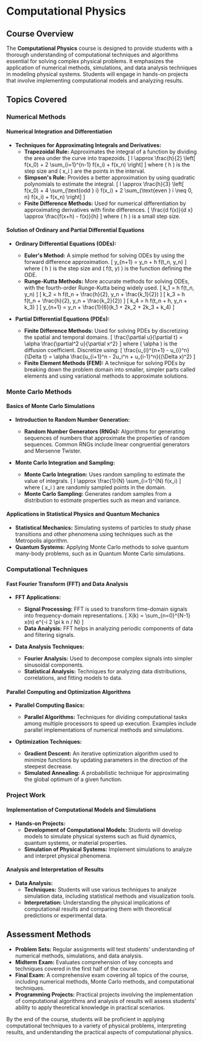 # Computational Physics

## Course Overview

The **Computational Physics** course is designed to provide students with a thorough understanding of computational techniques and algorithms essential for solving complex physical problems. It emphasizes the application of numerical methods, simulations, and data analysis techniques in modeling physical systems. Students will engage in hands-on projects that involve implementing computational models and analyzing results.

## Topics Covered

### Numerical Methods

#### **Numerical Integration and Differentiation**

- **Techniques for Approximating Integrals and Derivatives:**
  - **Trapezoidal Rule:** Approximates the integral of a function by dividing the area under the curve into trapezoids.
    \[
    I \approx \frac{h}{2} \left[ f(x_0) + 2 \sum_{i=1}^{n-1} f(x_i) + f(x_n) \right]
    \]
    where \( h \) is the step size and \( x_i \) are the points in the interval.
  - **Simpson's Rule:** Provides a better approximation by using quadratic polynomials to estimate the integral.
    \[
    I \approx \frac{h}{3} \left[ f(x_0) + 4 \sum_{\text{odd } i} f(x_i) + 2 \sum_{\text{even } i \neq 0, n} f(x_i) + f(x_n) \right]
    \]
  - **Finite Difference Methods:** Used for numerical differentiation by approximating derivatives with finite differences.
    \[
    \frac{d f(x)}{d x} \approx \frac{f(x+h) - f(x)}{h}
    \]
    where \( h \) is a small step size.

#### **Solution of Ordinary and Partial Differential Equations**

- **Ordinary Differential Equations (ODEs):**
  - **Euler's Method:** A simple method for solving ODEs by using the forward difference approximation.
    \[
    y_{n+1} = y_n + h f(t_n, y_n)
    \]
    where \( h \) is the step size and \( f(t, y) \) is the function defining the ODE.
  - **Runge-Kutta Methods:** More accurate methods for solving ODEs, with the fourth-order Runge-Kutta being widely used.
    \[
    k_1 = h f(t_n, y_n)
    \]
    \[
    k_2 = h f(t_n + \frac{h}{2}, y_n + \frac{k_1}{2})
    \]
    \[
    k_3 = h f(t_n + \frac{h}{2}, y_n + \frac{k_2}{2})
    \]
    \[
    k_4 = h f(t_n + h, y_n + k_3)
    \]
    \[
    y_{n+1} = y_n + \frac{1}{6}(k_1 + 2k_2 + 2k_3 + k_4)
    \]

- **Partial Differential Equations (PDEs):**
  - **Finite Difference Methods:** Used for solving PDEs by discretizing the spatial and temporal domains.
    \[
    \frac{\partial u}{\partial t} = \alpha \frac{\partial^2 u}{\partial x^2}
    \]
    where \( \alpha \) is the diffusion coefficient. Discretize using:
    \[
    \frac{u_{i}^{n+1} - u_{i}^n}{\Delta t} = \alpha \frac{u_{i+1}^n - 2u_i^n + u_{i-1}^n}{(\Delta x)^2}
    \]
  - **Finite Element Methods (FEM):** A technique for solving PDEs by breaking down the problem domain into smaller, simpler parts called elements and using variational methods to approximate solutions.

### Monte Carlo Methods

#### **Basics of Monte Carlo Simulations**

- **Introduction to Random Number Generation:**
  - **Random Number Generators (RNGs):** Algorithms for generating sequences of numbers that approximate the properties of random sequences. Common RNGs include linear congruential generators and Mersenne Twister.

- **Monte Carlo Integration and Sampling:**
  - **Monte Carlo Integration:** Uses random sampling to estimate the value of integrals.
    \[
    I \approx \frac{1}{N} \sum_{i=1}^{N} f(x_i)
    \]
    where \( x_i \) are randomly sampled points in the domain.
  - **Monte Carlo Sampling:** Generates random samples from a distribution to estimate properties such as mean and variance.

#### **Applications in Statistical Physics and Quantum Mechanics**

- **Statistical Mechanics:** Simulating systems of particles to study phase transitions and other phenomena using techniques such as the Metropolis algorithm.
- **Quantum Systems:** Applying Monte Carlo methods to solve quantum many-body problems, such as in Quantum Monte Carlo simulations.

### Computational Techniques

#### **Fast Fourier Transform (FFT) and Data Analysis**

- **FFT Applications:**
  - **Signal Processing:** FFT is used to transform time-domain signals into frequency-domain representations.
    \[
    X(k) = \sum_{n=0}^{N-1} x(n) e^{-i 2 \pi k n / N}
    \]
  - **Data Analysis:** FFT helps in analyzing periodic components of data and filtering signals.

- **Data Analysis Techniques:**
  - **Fourier Analysis:** Used to decompose complex signals into simpler sinusoidal components.
  - **Statistical Analysis:** Techniques for analyzing data distributions, correlations, and fitting models to data.

#### **Parallel Computing and Optimization Algorithms**

- **Parallel Computing Basics:**
  - **Parallel Algorithms:** Techniques for dividing computational tasks among multiple processors to speed up execution. Examples include parallel implementations of numerical methods and simulations.

- **Optimization Techniques:**
  - **Gradient Descent:** An iterative optimization algorithm used to minimize functions by updating parameters in the direction of the steepest decrease.
  - **Simulated Annealing:** A probabilistic technique for approximating the global optimum of a given function.

### Project Work

#### **Implementation of Computational Models and Simulations**

- **Hands-on Projects:**
  - **Development of Computational Models:** Students will develop models to simulate physical systems such as fluid dynamics, quantum systems, or material properties.
  - **Simulation of Physical Systems:** Implement simulations to analyze and interpret physical phenomena.

#### **Analysis and Interpretation of Results**

- **Data Analysis:**
  - **Techniques:** Students will use various techniques to analyze simulation data, including statistical methods and visualization tools.
  - **Interpretation:** Understanding the physical implications of computational results and comparing them with theoretical predictions or experimental data.

## Assessment Methods

- **Problem Sets:** Regular assignments will test students' understanding of numerical methods, simulations, and data analysis.
- **Midterm Exam:** Evaluates comprehension of key concepts and techniques covered in the first half of the course.
- **Final Exam:** A comprehensive exam covering all topics of the course, including numerical methods, Monte Carlo methods, and computational techniques.
- **Programming Projects:** Practical projects involving the implementation of computational algorithms and analysis of results will assess students' ability to apply theoretical knowledge in practical scenarios. 

By the end of the course, students will be proficient in applying computational techniques to a variety of physical problems, interpreting results, and understanding the practical aspects of computational physics.